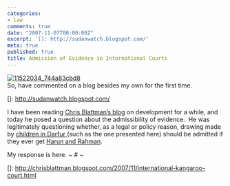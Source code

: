 ```yaml
---
categories:
- law
comments: true
date: "2007-11-07T00:00:00Z"
excerpt: '[]: http://sudanwatch.blogspot.com/'
meta: true
published: true
title: Admission of Evidence in International Courts
---
```


[![11522034_744a83cbd8][2]][2]  
So, have commented on a blog besides my own for the first time.  

 []: http://sudanwatch.blogspot.com/

I have been reading [Chris Blattman’s blog][2] on development for a while, and today he posed a question about the admissibility of evidence.  He was legitimately questioning whether, as a legal or policy reason, drawing made by [children in Darfur ][3](such as the one presented here) should be admitted if they ever get [Harun and Rahman][4].  

 [2]: http://chrisblattman.blogspot.com/
 [3]: http://news.independent.co.uk/world/politics/article3121175.ece#2007-11-02T00:00:01-00:00
 [4]: http://www.icc-cpi.int/cases/Darfur.html

My response is here. 
~ # ~

 []: http://chrisblattman.blogspot.com/2007/11/international-kangaroo-court.html